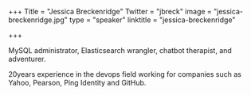 +++
Title = "Jessica Breckenridge"
Twitter = "jbreck"
image = "jessica-breckenridge.jpg"
type = "speaker"
linktitle = "jessica-breckenridge"

+++

MySQL administrator, Elasticsearch wrangler, chatbot therapist, and adventurer.

20years experience in the devops field working for companies such as Yahoo, Pearson, Ping Identity and GitHub.
